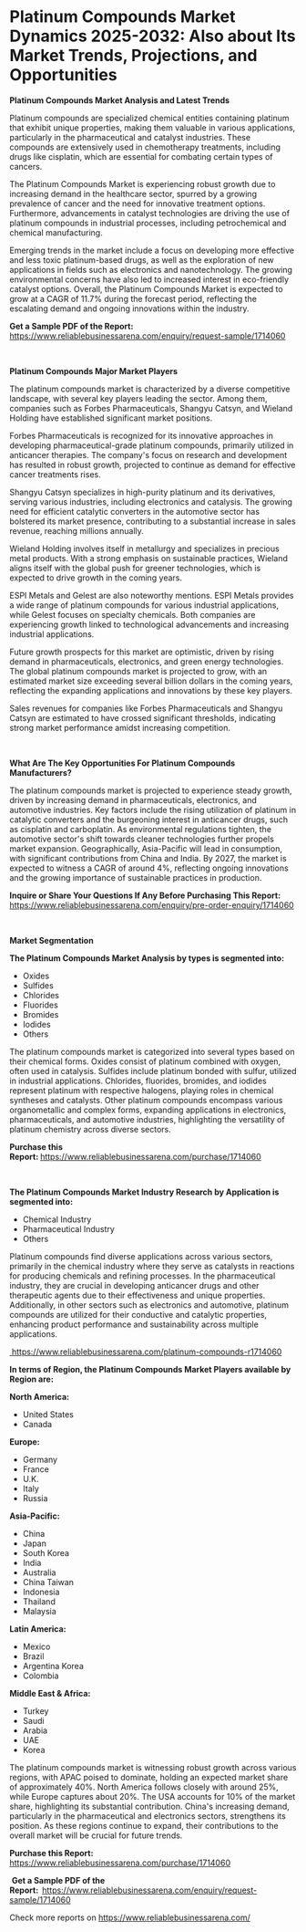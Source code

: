 <p><h1>Platinum Compounds Market Dynamics 2025-2032: Also about Its Market Trends, Projections, and Opportunities</h1></p><p><strong>Platinum Compounds Market Analysis and Latest Trends</strong></p>
<p><p>Platinum compounds are specialized chemical entities containing platinum that exhibit unique properties, making them valuable in various applications, particularly in the pharmaceutical and catalyst industries. These compounds are extensively used in chemotherapy treatments, including drugs like cisplatin, which are essential for combating certain types of cancers. </p><p>The Platinum Compounds Market is experiencing robust growth due to increasing demand in the healthcare sector, spurred by a growing prevalence of cancer and the need for innovative treatment options. Furthermore, advancements in catalyst technologies are driving the use of platinum compounds in industrial processes, including petrochemical and chemical manufacturing. </p><p>Emerging trends in the market include a focus on developing more effective and less toxic platinum-based drugs, as well as the exploration of new applications in fields such as electronics and nanotechnology. The growing environmental concerns have also led to increased interest in eco-friendly catalyst options. Overall, the Platinum Compounds Market is expected to grow at a CAGR of 11.7% during the forecast period, reflecting the escalating demand and ongoing innovations within the industry.</p></p>
<p><strong>Get a Sample PDF of the Report:&nbsp;</strong> <a href="https://www.reliablebusinessarena.com/enquiry/request-sample/1714060?utm_campaign=1420&utm_medium=2&utm_source=Github&utm_content=ia&utm_term=11012025&utm_id=platinum-compounds">https://www.reliablebusinessarena.com/enquiry/request-sample/1714060</a></p>
<p>&nbsp;</p>
<p><strong>Platinum Compounds Major Market Players</strong></p>
<p><p>The platinum compounds market is characterized by a diverse competitive landscape, with several key players leading the sector. Among them, companies such as Forbes Pharmaceuticals, Shangyu Catsyn, and Wieland Holding have established significant market positions.</p><p>Forbes Pharmaceuticals is recognized for its innovative approaches in developing pharmaceutical-grade platinum compounds, primarily utilized in anticancer therapies. The company's focus on research and development has resulted in robust growth, projected to continue as demand for effective cancer treatments rises. </p><p>Shangyu Catsyn specializes in high-purity platinum and its derivatives, serving various industries, including electronics and catalysis. The growing need for efficient catalytic converters in the automotive sector has bolstered its market presence, contributing to a substantial increase in sales revenue, reaching millions annually. </p><p>Wieland Holding involves itself in metallurgy and specializes in precious metal products. With a strong emphasis on sustainable practices, Wieland aligns itself with the global push for greener technologies, which is expected to drive growth in the coming years.</p><p>ESPI Metals and Gelest are also noteworthy mentions. ESPI Metals provides a wide range of platinum compounds for various industrial applications, while Gelest focuses on specialty chemicals. Both companies are experiencing growth linked to technological advancements and increasing industrial applications.</p><p>Future growth prospects for this market are optimistic, driven by rising demand in pharmaceuticals, electronics, and green energy technologies. The global platinum compounds market is projected to grow, with an estimated market size exceeding several billion dollars in the coming years, reflecting the expanding applications and innovations by these key players.</p><p>Sales revenues for companies like Forbes Pharmaceuticals and Shangyu Catsyn are estimated to have crossed significant thresholds, indicating strong market performance amidst increasing competition.</p></p>
<p>&nbsp;</p>
<p><strong>What Are The Key Opportunities For Platinum Compounds Manufacturers?</strong></p>
<p><p>The platinum compounds market is projected to experience steady growth, driven by increasing demand in pharmaceuticals, electronics, and automotive industries. Key factors include the rising utilization of platinum in catalytic converters and the burgeoning interest in anticancer drugs, such as cisplatin and carboplatin. As environmental regulations tighten, the automotive sector's shift towards cleaner technologies further propels market expansion. Geographically, Asia-Pacific will lead in consumption, with significant contributions from China and India. By 2027, the market is expected to witness a CAGR of around 4%, reflecting ongoing innovations and the growing importance of sustainable practices in production.</p></p>
<p><strong>Inquire or Share Your Questions If Any Before Purchasing This Report:</strong> <a href="https://www.reliablebusinessarena.com/enquiry/pre-order-enquiry/1714060?utm_campaign=1420&utm_medium=2&utm_source=Github&utm_content=ia&utm_term=11012025&utm_id=platinum-compounds">https://www.reliablebusinessarena.com/enquiry/pre-order-enquiry/1714060</a></p>
<p>&nbsp;</p>
<p><strong>Market Segmentation</strong></p>
<p><strong>The Platinum Compounds Market Analysis by types is segmented into:</strong></p>
<p><ul><li>Oxides</li><li>Sulfides</li><li>Chlorides</li><li>Fluorides</li><li>Bromides</li><li>Iodides</li><li>Others</li></ul></p>
<p><p>The platinum compounds market is categorized into several types based on their chemical forms. Oxides consist of platinum combined with oxygen, often used in catalysis. Sulfides include platinum bonded with sulfur, utilized in industrial applications. Chlorides, fluorides, bromides, and iodides represent platinum with respective halogens, playing roles in chemical syntheses and catalysts. Other platinum compounds encompass various organometallic and complex forms, expanding applications in electronics, pharmaceuticals, and automotive industries, highlighting the versatility of platinum chemistry across diverse sectors.</p></p>
<p><strong>Purchase this Report:&nbsp;</strong><a href="https://www.reliablebusinessarena.com/purchase/1714060?utm_campaign=1420&utm_medium=2&utm_source=Github&utm_content=ia&utm_term=11012025&utm_id=platinum-compounds">https://www.reliablebusinessarena.com/purchase/1714060</a></p>
<p>&nbsp;</p>
<p><strong>The Platinum Compounds Market Industry Research by Application is segmented into:</strong></p>
<p><ul><li>Chemical Industry</li><li>Pharmaceutical Industry</li><li>Others</li></ul></p>
<p><p>Platinum compounds find diverse applications across various sectors, primarily in the chemical industry where they serve as catalysts in reactions for producing chemicals and refining processes. In the pharmaceutical industry, they are crucial in developing anticancer drugs and other therapeutic agents due to their effectiveness and unique properties. Additionally, in other sectors such as electronics and automotive, platinum compounds are utilized for their conductive and catalytic properties, enhancing product performance and sustainability across multiple applications.</p></p>
<p><a href="https://www.reliablebusinessarena.com/platinum-compounds-r1714060?utm_campaign=1420&utm_medium=2&utm_source=Github&utm_content=ia&utm_term=11012025&utm_id=platinum-compounds">&nbsp;https://www.reliablebusinessarena.com/platinum-compounds-r1714060</a></p>
<p><strong>In terms of Region, the Platinum Compounds Market Players available by Region are:</strong></p>
<p>
    <p> <strong> North America: </strong>
        <ul>
            <li>United States</li>
            <li>Canada</li>
        </ul>
        </p> 
    <p> <strong> Europe: </strong>
        <ul>
            <li>Germany</li>
            <li>France</li>
            <li>U.K.</li>
            <li>Italy</li>
            <li>Russia</li>
        </ul>
        </p> 
    <p> <strong> Asia-Pacific: </strong>
        <ul>
            <li>China</li>
            <li>Japan</li>
            <li>South Korea</li>
            <li>India</li>
            <li>Australia</li>
            <li>China Taiwan</li>
            <li>Indonesia</li>
            <li>Thailand</li>
            <li>Malaysia</li>
        </ul>
        </p> 
    <p> <strong> Latin America: </strong>
        <ul>
            <li>Mexico</li>
            <li>Brazil</li>
            <li>Argentina Korea</li>
            <li>Colombia</li>
        </ul>
        </p> 
    <p> <strong> Middle East & Africa: </strong>
        <ul>
            <li>Turkey</li>
            <li>Saudi</li>
            <li>Arabia</li>
            <li>UAE</li>
            <li>Korea</li>
        </ul>
    </p>
    </p>
<p><p>The platinum compounds market is witnessing robust growth across various regions, with APAC poised to dominate, holding an expected market share of approximately 40%. North America follows closely with around 25%, while Europe captures about 20%. The USA accounts for 10% of the market share, highlighting its substantial contribution. China's increasing demand, particularly in the pharmaceutical and electronics sectors, strengthens its position. As these regions continue to expand, their contributions to the overall market will be crucial for future trends.</p></p>
<p><strong>Purchase this Report: </strong><a href="https://www.reliablebusinessarena.com/purchase/1714060?utm_campaign=1420&utm_medium=2&utm_source=Github&utm_content=ia&utm_term=11012025&utm_id=platinum-compounds">https://www.reliablebusinessarena.com/purchase/1714060</a></p>
<p>&nbsp;<strong>Get a Sample PDF of the Report:&nbsp;&nbsp;</strong><a href="https://www.reliablebusinessarena.com/enquiry/request-sample/1714060?utm_campaign=1420&utm_medium=2&utm_source=Github&utm_content=ia&utm_term=11012025&utm_id=platinum-compounds">https://www.reliablebusinessarena.com/enquiry/request-sample/1714060</a></p>
<p><strong></strong></p>
<p>Check more reports on <a href="https://www.reliablebusinessarena.com/?utm_campaign=1420&utm_medium=2&utm_source=Github&utm_content=ia&utm_term=11012025&utm_id=platinum-compounds">https://www.reliablebusinessarena.com/</a></p>